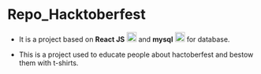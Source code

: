 # Repo_Hacktoberfest

- It is a project based on **React JS**  <img src="https://cdn-icons-png.flaticon.com/512/875/875209.png" width="20" alt="React Logo">
 and **mysql** <img src="https://github.com/sahilsingh2402/sahilsingh2402/blob/main/files_ss2402/mysql.svg" width="20" alt="React Logo"> for database.
 
- This is a project used to educate people about hactoberfest and bestow them with t-shirts.


